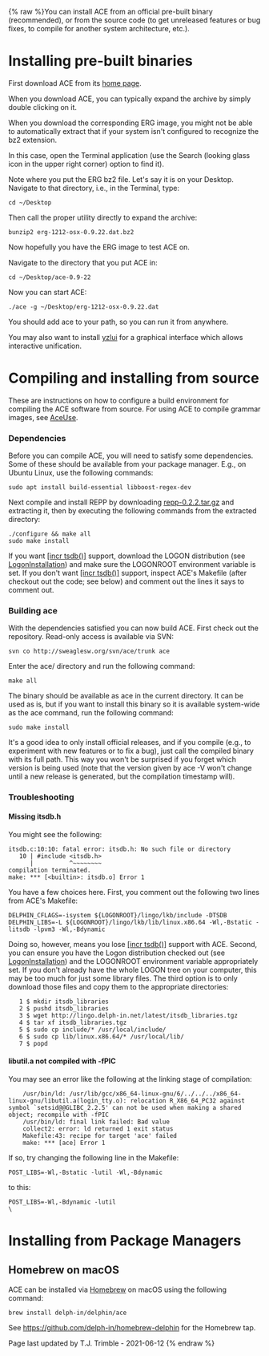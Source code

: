 {% raw %}You can install ACE from an official pre-built binary (recommended), or
from the source code (to get unreleased features or bug fixes, to
compile for another system architecture, etc.).

# Installing pre-built binaries

First download ACE from its [home
page](http://sweaglesw.org/linguistics/ace/).

When you download ACE, you can typically expand the archive by simply
double clicking on it.

When you download the corresponding ERG image, you might not be able to
automatically extract that if your system isn't configured to recognize
the bz2 extension.

In this case, open the Terminal application (use the Search (looking
glass icon in the upper right corner) option to find it).

Note where you put the ERG bz2 file. Let's say it is on your Desktop.
Navigate to that directory, i.e., in the Terminal, type:

    cd ~/Desktop

Then call the proper utility directly to expand the archive:

    bunzip2 erg-1212-osx-0.9.22.dat.bz2

Now hopefully you have the ERG image to test ACE on.

Navigate to the directory that you put ACE in:

    cd ~/Desktop/ace-0.9-22

Now you can start ACE:

    ./ace -g ~/Desktop/erg-1212-osx-0.9.22.dat

You should add ace to your path, so you can run it from anywhere.

You may also want to install [yzlui](../AceLui) for a graphical interface
which allows interactive unification.

# Compiling and installing from source

These are instructions on how to configure a build environment for
compiling the ACE software from source. For using ACE to compile grammar
images, see [AceUse](../AceUse).

### Dependencies

Before you can compile ACE, you will need to satisfy some dependencies.
Some of these should be available from your package manager. E.g., on
Ubuntu Linux, use the following commands:

    sudo apt install build-essential libboost-regex-dev

Next compile and install REPP by downloading
[repp-0.2.2.tar.gz](http://sweaglesw.com/linguistics/repp-0.2.2.tar.gz)
and extracting it, then by executing the following commands from the
extracted directory:

    ./configure && make all
    sudo make install

If you want [\[incr tsdb()\]](http://www.delph-in.net/itsdb) support,
download the LOGON distribution (see
[LogonInstallation](../LogonInstallation)) and make sure the LOGONROOT
environment variable is set. If you don't want [\[incr
tsdb()\]](http://www.delph-in.net/itsdb) support, inspect ACE's Makefile
(after checkout out the code; see below) and comment out the lines it
says to comment out.

### Building ace

With the dependencies satisfied you can now build ACE. First check out
the repository. Read-only access is available via SVN:

    svn co http://sweaglesw.org/svn/ace/trunk ace

Enter the ace/ directory and run the following command:

    make all

The binary should be available as ace in the current directory. It can
be used as is, but if you want to install this binary so it is available
system-wide as the ace command, run the following command:

    sudo make install

It's a good idea to only install official releases, and if you compile
(e.g., to experiment with new features or to fix a bug), just call the
compiled binary with its full path. This way you won't be surprised if
you forget which version is being used (note that the version given by
ace -V won't change until a new release is generated, but the
compilation timestamp will).

### Troubleshooting

#### Missing itsdb.h

You might see the following:

    itsdb.c:10:10: fatal error: itsdb.h: No such file or directory
       10 | #include <itsdb.h>
          |          ^~~~~~~~~
    compilation terminated.
    make: *** [<builtin>: itsdb.o] Error 1

You have a few choices here. First, you comment out the following two
lines from ACE's Makefile:

    DELPHIN_CFLAGS=-isystem ${LOGONROOT}/lingo/lkb/include -DTSDB
    DELPHIN_LIBS=-L ${LOGONROOT}/lingo/lkb/lib/linux.x86.64 -Wl,-Bstatic -litsdb -lpvm3 -Wl,-Bdynamic

Doing so, however, means you lose [\[incr
tsdb()\]](http://www.delph-in.net/itsdb) support with ACE. Second, you
can ensure you have the Logon distribution checked out (see
[LogonInstallation](../LogonInstallation)) and the LOGONROOT environment
variable appropriately set. If you don't already have the whole LOGON
tree on your computer, this may be too much for just some library files.
The third option is to only download those files and copy them to the
appropriate directories:

```
   1 $ mkdir itsdb_libraries
   2 $ pushd itsdb_libraries
   3 $ wget http://lingo.delph-in.net/latest/itsdb_libraries.tgz
   4 $ tar xf itsdb_libraries.tgz
   5 $ sudo cp include/* /usr/local/include/
   6 $ sudo cp lib/linux.x86.64/* /usr/local/lib/
   7 $ popd
```

#### libutil.a not compiled with -fPIC

You may see an error like the following at the linking stage of
compilation:

        /usr/bin/ld: /usr/lib/gcc/x86_64-linux-gnu/6/../../../x86_64-linux-gnu/libutil.a(login_tty.o): relocation R_X86_64_PC32 against symbol `setsid@@GLIBC_2.2.5' can not be used when making a shared object; recompile with -fPIC
        /usr/bin/ld: final link failed: Bad value
        collect2: error: ld returned 1 exit status
        Makefile:43: recipe for target 'ace' failed
        make: *** [ace] Error 1

If so, try changing the following line in the Makefile:

    POST_LIBS=-Wl,-Bstatic -lutil -Wl,-Bdynamic

to this:

    POST_LIBS=-Wl,-Bdynamic -lutil
    \

# Installing from Package Managers

## Homebrew on macOS

ACE can be installed via [Homebrew](https://brew.sh) on macOS using the
following command:

    brew install delph-in/delphin/ace

See <https://github.com/delph-in/homebrew-delphin> for the Homebrew tap.

Page last updated by T.J. Trimble - 2021-06-12
{% endraw %}